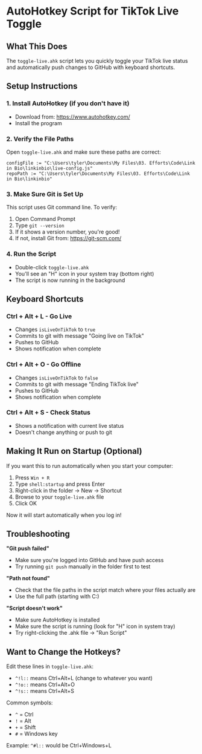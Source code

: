 # AutoHotkey Script for TikTok Live Toggle

## What This Does

The `toggle-live.ahk` script lets you quickly toggle your TikTok live status and automatically push changes to GitHub with keyboard shortcuts.

## Setup Instructions

### 1. Install AutoHotkey (if you don't have it)
- Download from: https://www.autohotkey.com/
- Install the program

### 2. Verify the File Paths
Open `toggle-live.ahk` and make sure these paths are correct:
```ahk
configFile := "C:\Users\tyler\Documents\My Files\03. Efforts\Code\Link in Bio\linkinbio\live-config.js"
repoPath := "C:\Users\tyler\Documents\My Files\03. Efforts\Code\Link in Bio\linkinbio"
```

### 3. Make Sure Git is Set Up
This script uses Git command line. To verify:
1. Open Command Prompt
2. Type `git --version`
3. If it shows a version number, you're good!
4. If not, install Git from: https://git-scm.com/

### 4. Run the Script
- Double-click `toggle-live.ahk`
- You'll see an "H" icon in your system tray (bottom right)
- The script is now running in the background

## Keyboard Shortcuts

### **Ctrl + Alt + L** - Go Live
- Changes `isLiveOnTikTok` to `true`
- Commits to git with message "Going live on TikTok"
- Pushes to GitHub
- Shows notification when complete

### **Ctrl + Alt + O** - Go Offline
- Changes `isLiveOnTikTok` to `false`
- Commits to git with message "Ending TikTok live"
- Pushes to GitHub
- Shows notification when complete

### **Ctrl + Alt + S** - Check Status
- Shows a notification with current live status
- Doesn't change anything or push to git

## Making It Run on Startup (Optional)

If you want this to run automatically when you start your computer:

1. Press `Win + R`
2. Type `shell:startup` and press Enter
3. Right-click in the folder → New → Shortcut
4. Browse to your `toggle-live.ahk` file
5. Click OK

Now it will start automatically when you log in!

## Troubleshooting

**"Git push failed"**
- Make sure you're logged into GitHub and have push access
- Try running `git push` manually in the folder first to test

**"Path not found"**
- Check that the file paths in the script match where your files actually are
- Use the full path (starting with C:\)

**"Script doesn't work"**
- Make sure AutoHotkey is installed
- Make sure the script is running (look for "H" icon in system tray)
- Try right-clicking the .ahk file → "Run Script"

## Want to Change the Hotkeys?

Edit these lines in `toggle-live.ahk`:
- `^!l::` means Ctrl+Alt+L (change to whatever you want)
- `^!o::` means Ctrl+Alt+O
- `^!s::` means Ctrl+Alt+S

Common symbols:
- `^` = Ctrl
- `!` = Alt
- `+` = Shift
- `#` = Windows key

Example: `^#l::` would be Ctrl+Windows+L
